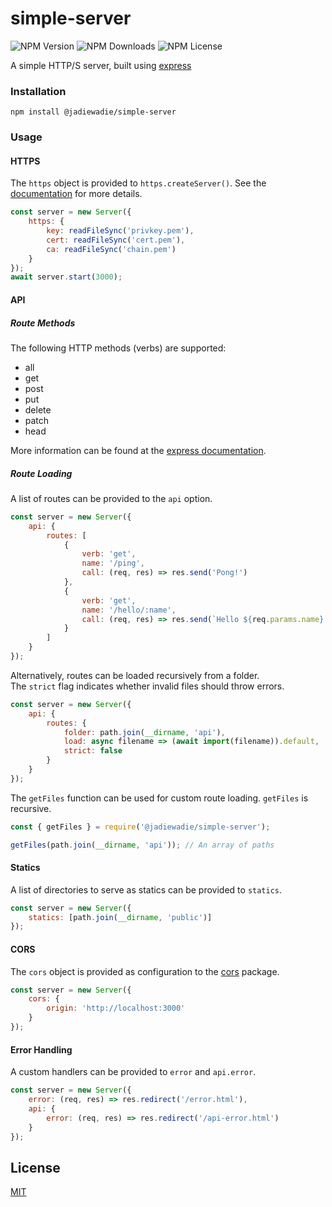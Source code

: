 # simple-server

![NPM Version](https://img.shields.io/npm/v/@jadiewadie/simple-server)
![NPM Downloads](https://img.shields.io/npm/dw/@jadiewadie/simple-server)
![NPM License](https://img.shields.io/npm/l/@jadiewadie/simple-server)

A simple HTTP/S server, built using [express](https://expressjs.com/)

### Installation

```
npm install @jadiewadie/simple-server
```

### Usage

#### HTTPS

The `https` object is provided to `https.createServer()`. See the [documentation](https://nodejs.org/api/https.html#https_https_createserver_options_requestlistener) for more details.

```js
const server = new Server({
	https: {
		key: readFileSync('privkey.pem'),
		cert: readFileSync('cert.pem'),
		ca: readFileSync('chain.pem')
	}
});
await server.start(3000);
```

#### API

##### Route Methods

The following HTTP methods (verbs) are supported:

-   all
-   get
-   post
-   put
-   delete
-   patch
-   head

More information can be found at the [express documentation](https://expressjs.com/en/4x/api.html#app.METHOD).

##### Route Loading

A list of routes can be provided to the `api` option. <br>

```js
const server = new Server({
	api: {
		routes: [
			{
				verb: 'get',
				name: '/ping',
				call: (req, res) => res.send('Pong!')
			},
			{
				verb: 'get',
				name: '/hello/:name',
				call: (req, res) => res.send(`Hello ${req.params.name}!`)
			}
		]
	}
});
```

Alternatively, routes can be loaded recursively from a folder. <br>
The `strict` flag indicates whether invalid files should throw errors.

```js
const server = new Server({
	api: {
		routes: {
			folder: path.join(__dirname, 'api'),
			load: async filename => (await import(filename)).default,
			strict: false
		}
	}
});
```

The `getFiles` function can be used for custom route loading. `getFiles` is recursive.

```js
const { getFiles } = require('@jadiewadie/simple-server');

getFiles(path.join(__dirname, 'api')); // An array of paths
```

#### Statics

A list of directories to serve as statics can be provided to `statics`.

```js
const server = new Server({
	statics: [path.join(__dirname, 'public')]
});
```

#### CORS

The `cors` object is provided as configuration to the [cors](https://www.npmjs.com/package/cors#configuration-options) package.

```js
const server = new Server({
	cors: {
		origin: 'http://localhost:3000'
	}
});
```

#### Error Handling

A custom handlers can be provided to `error` and `api.error`.

```js
const server = new Server({
	error: (req, res) => res.redirect('/error.html'),
	api: {
		error: (req, res) => res.redirect('/api-error.html')
	}
});
```

## License

[MIT](LICENSE)
